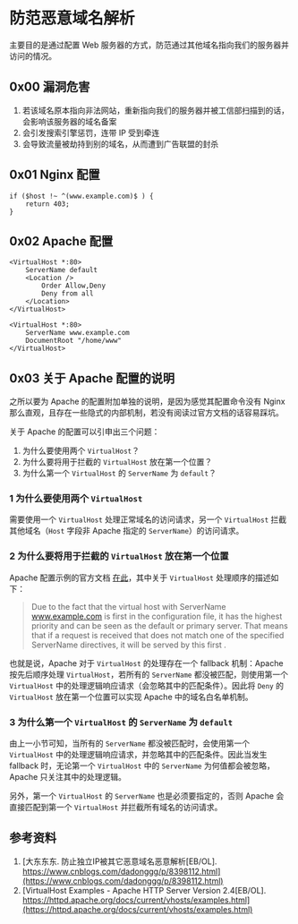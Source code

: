 # 防范恶意域名解析

主要目的是通过配置 Web 服务器的方式，防范通过其他域名指向我们的服务器并访问的情况。

## 0x00 漏洞危害

1. 若该域名原本指向非法网站，重新指向我们的服务器并被工信部扫描到的话，会影响该服务器的域名备案
2. 会引发搜索引擎惩罚，连带 IP 受到牵连
3. 会导致流量被劫持到别的域名，从而遭到广告联盟的封杀


## 0x01 Nginx 配置

```
if ($host !~ ^(www.example.com)$ ) {
    return 403;
}
```


## 0x02 Apache 配置

```
<VirtualHost *:80>
    ServerName default
    <Location />
        Order Allow,Deny
        Deny from all
    </Location>
</VirtualHost>

<VirtualHost *:80>
    ServerName www.example.com
    DocumentRoot "/home/www"
</VirtualHost>
```


## 0x03 关于 Apache 配置的说明

之所以要为 Apache 的配置附加单独的说明，是因为感觉其配置命令没有 Nginx 那么直观，且存在一些隐式的内部机制，若没有阅读过官方文档的话容易踩坑。

关于 Apache 的配置可以引申出三个问题：

1. 为什么要使用两个 `VirtualHost`？
2. 为什么要将用于拦截的 `VirtualHost` 放在第一个位置？
3. 为什么第一个 `VirtualHost` 的 `ServerName` 为 `default`？

### 1 为什么要使用两个 `VirtualHost`

需要使用一个 `VirtualHost` 处理正常域名的访问请求，另一个 `VirtualHost` 拦截其他域名（`Host` 字段非 Apache 指定的 `ServerName`）的访问请求。


### 2 为什么要将用于拦截的 `VirtualHost` 放在第一个位置

Apache 配置示例的官方文档 [在此](https://httpd.apache.org/docs/current/vhosts/examples.html#purename)，其中关于 `VirtualHost` 处理顺序的描述如下：

> Due to the fact that the virtual host with ServerName www.example.com is first in the configuration file, it has the highest priority and can be seen as the default or primary server. That means that if a request is received that does not match one of the specified ServerName directives, it will be served by this first <VirtualHost>.

也就是说，Apache 对于 `VirtualHost` 的处理存在一个 fallback 机制：Apache 按先后顺序处理 `VirtualHost`，若所有的 `ServerName` 都没被匹配，则使用第一个 `VirtualHost` 中的处理逻辑响应请求（会忽略其中的匹配条件）。因此将 `Deny` 的 `VirtualHost` 放在第一个位置可以实现 Apache 中的域名白名单机制。


### 3 为什么第一个 `VirtualHost` 的 `ServerName` 为 `default`

由上一小节可知，当所有的 `ServerName` 都没被匹配时，会使用第一个 `VirtualHost` 中的处理逻辑响应请求，并忽略其中的匹配条件。因此当发生 fallback 时，无论第一个 `VirtualHost` 中的 `ServerName` 为何值都会被忽略，Apache 只关注其中的处理逻辑。

另外，第一个 `VirtualHost` 的 `ServerName` 也是必须要指定的，否则 Apache 会直接匹配到第一个 `VirtualHost` 并拦截所有域名的访问请求。


## 参考资料

1. [大东东东. 防止独立IP被其它恶意域名恶意解析[EB/OL]. https://www.cnblogs.com/dadonggg/p/8398112.html](https://www.cnblogs.com/dadonggg/p/8398112.html)
2. [VirtualHost Examples - Apache HTTP Server Version 2.4[EB/OL]. https://httpd.apache.org/docs/current/vhosts/examples.html](https://httpd.apache.org/docs/current/vhosts/examples.html)
